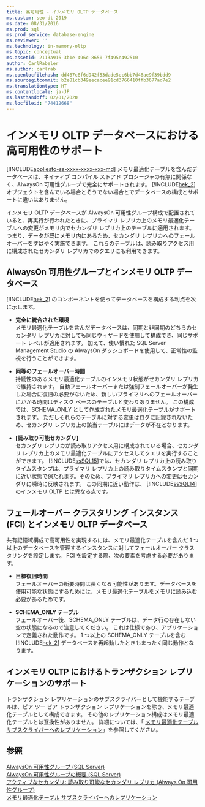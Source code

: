 ```yaml
---
title: 高可用性 - インメモリ OLTP データベース
ms.custom: seo-dt-2019
ms.date: 08/31/2016
ms.prod: sql
ms.prod_service: database-engine
ms.reviewer: ''
ms.technology: in-memory-oltp
ms.topic: conceptual
ms.assetid: 2113a916-3b1e-496c-8650-7f495e492510
author: CarlRabeler
ms.author: carlrab
ms.openlocfilehash: dd467c8f6d942f53dade5ec6bb7d46ae9f39bdd9
ms.sourcegitcommit: b2e81cb349eecacee91cd3766410ffb3677ad7e2
ms.translationtype: HT
ms.contentlocale: ja-JP
ms.lasthandoff: 02/01/2020
ms.locfileid: "74412668"
---
```

# <a name="high-availability-support-for-in-memory-oltp-databases"></a>インメモリ OLTP データベースにおける高可用性のサポート
[!INCLUDE[appliesto-ss-xxxx-xxxx-xxx-md](../../includes/appliesto-ss-xxxx-xxxx-xxx-md.md)]
  メモリ最適化テーブルを含んだデータベースは、ネイティブ コンパイル ストアド プロシージャの有無に関係なく、AlwaysOn 可用性グループで完全にサポートされます。  [!INCLUDE[hek_2](../../includes/hek-2-md.md)] オブジェクトを含んでいる場合とそうでない場合とでデータベースの構成とサポートに違いはありません。  
  
 インメモリ OLTP データベースが AlwaysOn 可用性グループ構成で配置されていると、再実行が行われたときに、プライマリ レプリカ上のメモリ最適化テーブルへの変更がメモリ内でセカンダリ レプリカ上のテーブルに適用されます。 つまり、データが既にメモリ内にあるため、セカンダリ レプリカへのフェールオーバーをすばやく実施できます。 これらのテーブルは、読み取りアクセス用に構成されたセカンダリ レプリカでのクエリにも利用できます。  
  
## <a name="always-on-availability-groups-and-in-memory-oltp-databases"></a>AlwaysOn 可用性グループとインメモリ OLTP データベース  
 [!INCLUDE[hek_2](../../includes/hek-2-md.md)] のコンポーネントを使ってデータベースを構成する利点を次に示します。  
  
-   **完全に統合された環境**   
    メモリ最適化テーブルを含んだデータベースは、同期と非同期のどちらのセカンダリ レプリカに対しても同じウィザードを使用して構成でき、同じサポート レベルが適用されます。 加えて、使い慣れた SQL Server Management Studio の AlwaysOn ダッシュボードを使用して、正常性の監視を行うことができます。  
  
-   **同等のフェールオーバー時間**   
    持続性のあるメモリ最適化テーブルのインメモリ状態がセカンダリ レプリカで維持されます。 自動フェールオーバーまたは強制フェールオーバーが発生した場合に復旧の必要がないため、新しいプライマリへのフェールオーバーにかかる時間はディスク ベースのテーブルと変わりありません。 この構成では、SCHEMA_ONLY として作成されたメモリ最適化テーブルがサポートされます。 ただしそれらのテーブルに対する変更はログに記録されないため、セカンダリ レプリカ上の該当テーブルにはデータが不在となります。  
  
-   **[読み取り可能セカンダリ]**    
    セカンダリ レプリカが読み取りアクセス用に構成されている場合、セカンダリ レプリカ上のメモリ最適化テーブルにアクセスしてクエリを実行することができます。 [!INCLUDE[ssSQL15](../../includes/sssql15-md.md)]では、セカンダリ レプリカ上の読み取りタイムスタンプは、プライマリ レプリカ上の読み取りタイムスタンプと同期に近い状態で保たれます。そのため、プライマリ レプリカへの変更はセカンダリに瞬時に反映されます。 この同期に近い動作は、 [!INCLUDE[ssSQL14](../../includes/sssql14-md.md)] のインメモリ OLTP とは異なる点です。  
  
## <a name="failover-clustering-instance-fci-and-in-memory-oltp-databases"></a>フェールオーバー クラスタリング インスタンス (FCI) とインメモリ OLTP データベース  
 共有記憶域構成で高可用性を実現するには、メモリ最適化テーブルを含んだ 1 つ以上のデータベースを管理するインスタンスに対してフェールオーバー クラスタリングを設定します。 FCI を設定する際、次の要素を考慮する必要があります。  
  
-   **目標復旧時間**   
    フェールオーバーの所要時間は長くなる可能性があります。データベースを使用可能な状態にするためには、メモリ最適化テーブルをメモリに読み込む必要があるためです。  
  
-   **SCHEMA_ONLY テーブル**   
    フェールオーバー後、SCHEMA_ONLY テーブルは、データ行の存在しない空の状態になるので注意してください。 これは仕様であり、アプリケーションで定義された動作です。 1 つ以上の SCHEMA_ONLY テーブルを含む [!INCLUDE[hek_2](../../includes/hek-2-md.md)] データベースを再起動したときもまったく同じ動作となります。  
  
## <a name="support-for-transaction-replication-in-in-memory-oltp"></a>インメモリ OLTP におけるトランザクション レプリケーションのサポート  
 トランザクション レプリケーションのサブスクライバーとして機能するテーブルは、ピア ツー ピア トランザクション レプリケーションを除き、メモリ最適化テーブルとして構成できます。 その他のレプリケーション構成はメモリ最適化テーブルとは互換性がありません。  詳細については、「 [メモリ最適化テーブル サブスクライバーへのレプリケーション](../../relational-databases/replication/replication-to-memory-optimized-table-subscribers.md)」を参照してください。  
  
## <a name="see-also"></a>参照  
 [AlwaysOn 可用性グループ (SQL Server)](../../database-engine/availability-groups/windows/always-on-availability-groups-sql-server.md)   
 [AlwaysOn 可用性グループの概要 &#40;SQL Server&#41;](../../database-engine/availability-groups/windows/overview-of-always-on-availability-groups-sql-server.md)   
 [アクティブなセカンダリ: 読み取り可能なセカンダリ レプリカ (Always On 可用性グループ)](../../database-engine/availability-groups/windows/active-secondaries-readable-secondary-replicas-always-on-availability-groups.md)   
 [メモリ最適化テーブル サブスクライバーへのレプリケーション](../../relational-databases/replication/replication-to-memory-optimized-table-subscribers.md)  
  
  
